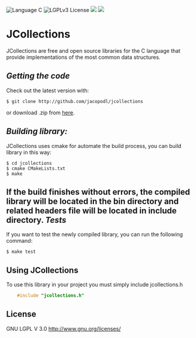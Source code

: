 ![Language C](https://img.shields.io/badge/Language-C-orange.svg)
![LGPLv3 License](https://img.shields.io/badge/license-LGPL3-blue.svg)
![](https://img.shields.io/badge/version-2.0.2-green.svg)
![](https://travis-ci.org/jacopodl/JCollections.svg?branch=master)

JCollections
============
JCollections are free and open source libraries for the C language that provide implementations of the most common data structures.

*Getting the code*
------------------
Check out the latest version with:
    
    $ git clone http://github.com/jacopodl/jcollections
or download .zip from [here](https://github.com/jacopodl/JCollections/archive/master.zip).

*Building library:*
-------------------
JCollections uses cmake for automate the build process, you can build library in this way:

    $ cd jcollections
    $ cmake CMakeLists.txt
    $ make
If the build finishes without errors, the compiled library will be located in the bin directory and related headers file will be located in include directory.
*Tests*
-------
If you want to test the newly compiled library, you can run the following command:

    $ make test
    
Using JCollections
------------------
To use this library in your project you must simply include jcollections.h
```c
    #include "jcollections.h"
```

License
-------
GNU LGPL V 3.0 http://www.gnu.org/licenses/
